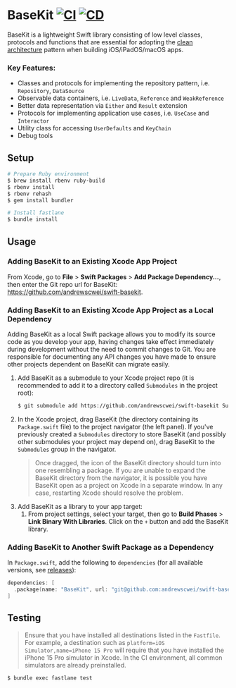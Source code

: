 # BaseKit [![CI](https://github.com/andrewscwei/swift-basekit/workflows/CI/badge.svg?branch=master)](https://github.com/andrewscwei/swift-basekit/actions/workflows/ci.yml?query=branch%3Amaster) [![CD](https://github.com/andrewscwei/swift-basekit/workflows/CD/badge.svg?branch=master)](https://github.com/andrewscwei/swift-basekit/actions/workflows/cd.yml?query=branch%3Amaster)

BaseKit is a lightweight Swift library consisting of low level classes, protocols and functions that are essential for adopting the [clean architecture](https://blog.cleancoder.com/uncle-bob/2012/08/13/the-clean-architecture.html) pattern when building iOS/iPadOS/macOS apps.

### Key Features:

- Classes and protocols for implementing the repository pattern, i.e. `Repository`, `DataSource`
- Observable data containers, i.e. `LiveData`, `Reference` and `WeakReference`
- Better data representation via `Either` and `Result` extension
- Protocols for implementing application use cases, i.e. `UseCase` and `Interactor`
- Utility class for accessing `UserDefaults` and `KeyChain`
- Debug tools

## Setup

```sh
# Prepare Ruby environment
$ brew install rbenv ruby-build
$ rbenv install
$ rbenv rehash
$ gem install bundler

# Install fastlane
$ bundle install
```

## Usage

### Adding BaseKit to an Existing Xcode App Project

From Xcode, go to **File** > **Swift Packages** > **Add Package Dependency...**, then enter the Git repo url for BaseKit: https://github.com/andrewscwei/swift-basekit.

### Adding BaseKit to an Existing Xcode App Project as a Local Dependency

Adding BaseKit as a local Swift package allows you to modify its source code as you develop your app, having changes take effect immediately during development without the need to commit changes to Git. You are responsible for documenting any API changes you have made to ensure other projects dependent on BaseKit can migrate easily.

1. Add BaseKit as a submodule to your Xcode project repo (it is recommended to add it to a directory called `Submodules` in the project root):
    ```sh
    $ git submodule add https://github.com/andrewscwei/swift-basekit Submodules/BaseKit
    ```
2. In the Xcode project, drag BaseKit (the directory containing its `Package.swift` file) to the project navigator (the left panel). If you've previously created a `Submodules` directory to store BaseKit (and possibly other submodules your project may depend on), drag BaseKit to the `Submodules` group in the navigator.
    > Once dragged, the icon of the BaseKit directory should turn into one resembling a package. If you are unable to expand the BaseKit directory from the navigator, it is possible you have BaseKit open as a project on Xcode in a separate window. In any case, restarting Xcode should resolve the problem.
3. Add BaseKit as a library to your app target:
    1. From project settings, select your target, then go to **Build Phases** > **Link Binary With Libraries**. Click on the `+` button and add the BaseKit library.

### Adding BaseKit to Another Swift Package as a Dependency

In `Package.swift`, add the following to `dependencies` (for all available versions, see [releases](https://github.com/andrewscwei/swift-basekit/releases)):

```swift
dependencies: [
  .package(name: "BaseKit", url: "git@github.com:andrewscwei/swift-basekit", from: "<version>")
]
```

## Testing

> Ensure that you have installed all destinations listed in the `Fastfile`. For example, a destination such as `platform=iOS Simulator,name=iPhone 15 Pro` will require that you have installed the iPhone 15 Pro simulator in Xcode. In the CI environment, all common simulators are already preinstalled.

```sh
$ bundle exec fastlane test
```
